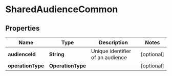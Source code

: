 

# SharedAudienceCommon


## Properties

| Name | Type | Description | Notes |
|------------ | ------------- | ------------- | -------------|
|**audienceId** | **String** | Unique identifier of an audience |  [optional] |
|**operationType** | **OperationType** |  |  [optional] |



